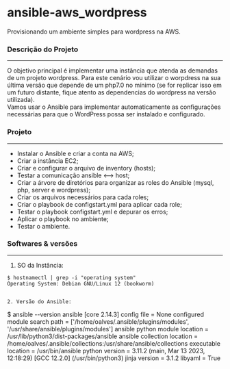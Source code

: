# ansible-aws_wordpress
Provisionando um ambiente simples para wordpress na AWS.

### Descrição do Projeto
---

O objetivo principal é implementar uma instância que atenda as demandas de um projeto wordpress. Para este cenário vou utilizar o worpdress na sua última versão que depende de um php7.0 no mínimo (se for replicar isso em um futuro distante, fique atento as dependencias do wordpress na versão utilizada).</br>
Vamos usar o Ansible para implementar automaticamente as configurações necessárias para que o WordPress possa ser instalado e configurado.

###  Projeto
---

* Instalar o Ansible e criar a conta na AWS;
* Criar a instância EC2;
* Criar e configurar o arquivo de inventory (hosts);
* Testar a comunicação ansible <--> host;
* Criar a árvore de diretórios para organizar as roles do Ansible (mysql, php, server e wordpress);
* Criar os arquivos necessários para cada roles;
* Criar o playbook de configstart.yml para aplicar cada role;
* Testar o playbook configstart.yml e depurar os erros;
* Aplicar o playbook no ambiente;
* Testar o ambiente.

### Softwares & versões
---

1. SO da Instância:
```
$ hostnamectl | grep -i "operating system"
Operating System: Debian GNU/Linux 12 (bookworm)


2. Versão do Ansible:
```
$ ansible --version
ansible [core 2.14.3]
  config file = None
  configured module search path = ['/home/oalves/.ansible/plugins/modules', '/usr/share/ansible/plugins/modules']
  ansible python module location = /usr/lib/python3/dist-packages/ansible
  ansible collection location = /home/oalves/.ansible/collections:/usr/share/ansible/collections
  executable location = /usr/bin/ansible
  python version = 3.11.2 (main, Mar 13 2023, 12:18:29) [GCC 12.2.0] (/usr/bin/python3)
  jinja version = 3.1.2
  libyaml = True
```
